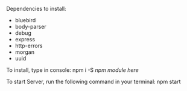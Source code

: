 Dependencies to install:

- bluebird
- body-parser
- debug
- express
- http-errors
- morgan
- uuid

To install, type in console: npm i -S *npm module here*

To start Server, run the following command in your terminal: npm start
